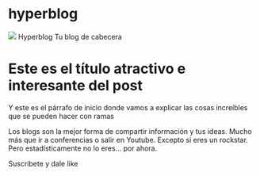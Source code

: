 # hyperblog
<html>
    <head>
        <title>El título del post</title>
        <link rel="stylesheet" href="css/estilos.css"/>
    </head>
    <body>
        <div id="container">
            <div id="cabecera">
                <img id="logo" src="imagenes/dragon.png"/>
                Hyperblog
                <span id="tagline"> Tu blog de cabecera</span>
            </div>
            <div id="post">
                <h1>Este es el título
                    atractivo e interesante del
                    post</h1>
        <p>Y este es el párrafo de
            inicio donde vamos a explicar
            las cosas increíbles que se 
            pueden hacer con ramas</p>
            <p>Los blogs son la mejor
            forma de compartir 
            información y tus ideas.
            Mucho más que ir a
            conferencias o salir en
            Youtube. Excepto si eres un
            rockstar. Pero
            estadísticamente no lo
            eres... por ahora.</p>
            <p>Suscríbete y dale like</p>
            </div>
        </div>
    </body>
</html>
